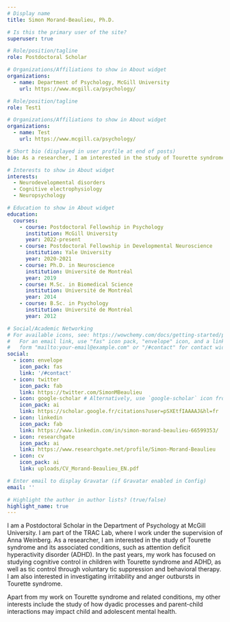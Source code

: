 ```yaml
---
# Display name
title: Simon Morand-Beaulieu, Ph.D.

# Is this the primary user of the site?
superuser: true

# Role/position/tagline
role: Postdoctoral Scholar

# Organizations/Affiliations to show in About widget
organizations:
  - name: Department of Psychology, McGill University
    url: https://www.mcgill.ca/psychology/

# Role/position/tagline
role: Test1

# Organizations/Affiliations to show in About widget
organizations:
  - name: Test
    url: https://www.mcgill.ca/psychology/

# Short bio (displayed in user profile at end of posts)
bio: As a researcher, I am interested in the study of Tourette syndrome and its associated conditions, such as attention deficit hyperactivity disorder (ADHD).

# Interests to show in About widget
interests:
  - Neurodevelopmental disorders
  - Cognitive electrophysiology
  - Neuropsychology

# Education to show in About widget
education:
  courses:
    - course: Postdoctoral Fellowship in Psychology
      institution: McGill University
      year: 2022-present
    - course: Postdoctoral Fellowship in Developmental Neuroscience
      institution: Yale University
      year: 2020-2021
    - course: Ph.D. in Neuroscience
      institution: Université de Montréal
      year: 2019
    - course: M.Sc. in Biomedical Science
      institution: Université de Montréal
      year: 2014
    - course: B.Sc. in Psychology
      institution: Université de Montréal
      year: 2012

# Social/Academic Networking
# For available icons, see: https://wowchemy.com/docs/getting-started/page-builder/#icons
#   For an email link, use "fas" icon pack, "envelope" icon, and a link in the
#   form "mailto:your-email@example.com" or "/#contact" for contact widget.
social:
  - icon: envelope
    icon_pack: fas
    link: '/#contact'
  - icon: twitter
    icon_pack: fab
    link: https://twitter.com/SimonMBeaulieu
  - icon: google-scholar # Alternatively, use `google-scholar` icon from `ai` icon pack
    icon_pack: ai
    link: https://scholar.google.fr/citations?user=pSXEtfIAAAAJ&hl=fr
  - icon: linkedin
    icon_pack: fab
    link: https://www.linkedin.com/in/simon-morand-beaulieu-66599353/
  - icon: researchgate
    icon_pack: ai
    link: https://www.researchgate.net/profile/Simon-Morand-Beaulieu
  - icon: cv
    icon_pack: ai
    link: uploads/CV_Morand-Beaulieu_EN.pdf

# Enter email to display Gravatar (if Gravatar enabled in Config)
email: ''

# Highlight the author in author lists? (true/false)
highlight_name: true
---
```


I am a Postdoctoral Scholar in the Department of Psychology at McGill University. I am part of the TRAC Lab, where I work under the supervision of Anna Weinberg. As a researcher, I am interested in the study of Tourette syndrome and its associated conditions, such as attention deficit hyperactivity disorder (ADHD). In the past years, my work has focused on studying cognitive control in children with Tourette syndrome and ADHD, as well as tic control through voluntary tic suppression and behavioral therapy. I am also interested in investigating irritability and anger outbursts in Tourette syndrome.

Apart from my work on Tourette syndrome and related conditions, my other interests include the study of how dyadic processes and parent-child interactions may impact child and adolescent mental health.
